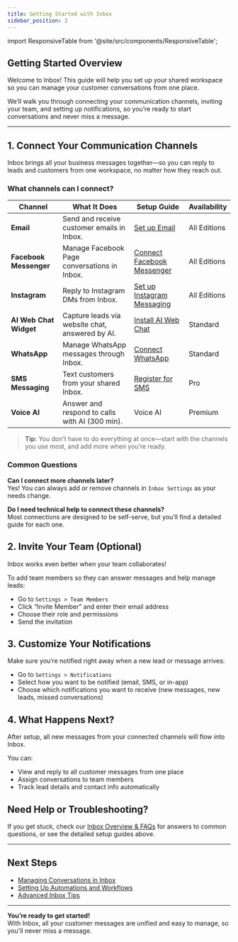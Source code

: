```yaml
---
title: Getting Started with Inbox
sidebar_position: 2
---
```


import ResponsiveTable from '@site/src/components/ResponsiveTable';

## Getting Started Overview

Welcome to Inbox! This guide will help you set up your shared workspace so you can manage your customer conversations from one place. 

We’ll walk you through connecting your communication channels, inviting your team, and setting up notifications, so you’re ready to start conversations and never miss a message.

---

## 1. Connect Your Communication Channels

Inbox brings all your business messages together—so you can reply to leads and customers from one workspace, no matter how they reach out.

### What channels can I connect?

<ResponsiveTable>

| Channel                 | What It Does                                      | Setup Guide                                            | Availability     |
|-------------------------|---------------------------------------------------|--------------------------------------------------------|------------------|
| **Email**               | Send and receive customer emails in Inbox.        | [Set up Email](./inbox_send_receive_emails.md)         | All Editions     |
| **Facebook Messenger**  | Manage Facebook Page conversations in Inbox.      | [Connect Facebook Messenger](./inbox_facebook_messenger.md)| All Editions  |
| **Instagram**           | Reply to Instagram DMs from Inbox.                | [Set up Instagram Messaging](./inbox_setup_instagram.md) | All Editions  |
| **AI Web Chat Widget**  | Capture leads via website chat, answered by AI.   | [Install AI Web Chat](./inbox_ai_web_chat_overview.md) | Standard         |
| **WhatsApp**            | Manage WhatsApp messages through Inbox.           | [Connect WhatsApp](./inbox_whatsapp_overview.md)       | Standard         |
| **SMS Messaging**       | Text customers from your shared Inbox.            | [Register for SMS](./inbox_send_receive_sms.md)        | Pro              |
| **Voice AI**            | Answer and respond to calls with AI (300 min).    | Voice AI                                               | Premium          |

</ResponsiveTable>

> **Tip:** You don’t have to do everything at once—start with the channels you use most, and add more when you’re ready.

### Common Questions

**Can I connect more channels later?**  
Yes! You can always add or remove channels in `Inbox Settings` as your needs change.

**Do I need technical help to connect these channels?**  
Most connections are designed to be self-serve, but you’ll find a detailed guide for each one.

## 2. Invite Your Team (Optional)

Inbox works even better when your team collaborates!

To add team members so they can answer messages and help manage leads:

- Go to `Settings > Team Members`
- Click “Invite Member” and enter their email address
- Choose their role and permissions
- Send the invitation

## 3. Customize Your Notifications

Make sure you’re notified right away when a new lead or message arrives:

- Go to `Settings > Notifications`
- Select how you want to be notified (email, SMS, or in-app)
- Choose which notifications you want to receive (new messages, new leads, missed conversations)

## 4. What Happens Next?

After setup, all new messages from your connected channels will flow into Inbox.

You can:

- View and reply to all customer messages from one place
- Assign conversations to team members
- Track lead details and contact info automatically

## Need Help or Troubleshooting?

If you get stuck, check our [Inbox Overview & FAQs](./inbox_overview.md#frequently-asked-questions-faqs) for answers to common questions, or see the detailed setup guides above.

---

## Next Steps

- [Managing Conversations in Inbox](./inbox_using_conversations.md)
- [Setting Up Automations and Workflows](./inbox_automations.md)
- [Advanced Inbox Tips](./inbox_tips.md)

---

**You’re ready to get started!**  
With Inbox, all your customer messages are unified and easy to manage, so you'll never miss a message.
